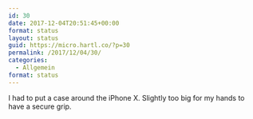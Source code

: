 ```yaml
---
id: 30
date: 2017-12-04T20:51:45+00:00
format: status
layout: status
guid: https://micro.hartl.co/?p=30
permalink: /2017/12/04/30/
categories:
  - Allgemein
format: status
---
```

I had to put a case around the iPhone X. Slightly too big for my hands to have a secure grip.